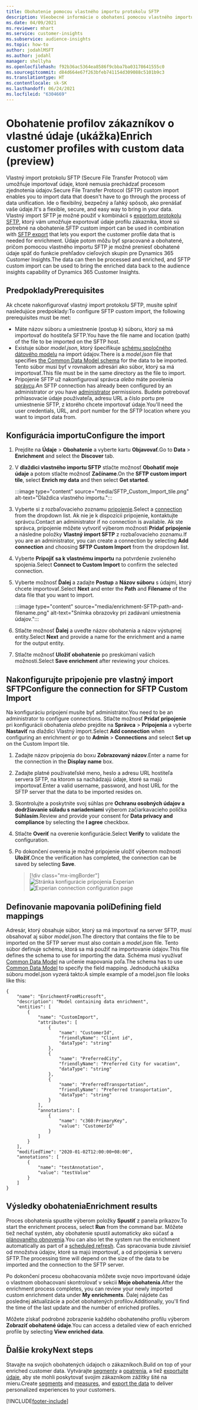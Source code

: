 ```yaml
---
title: Obohatenie pomocou vlastného importu protokolu SFTP
description: Všeobecné informácie o obohatení pomocou vlastného importu protokolu SFTP.
ms.date: 04/09/2021
ms.reviewer: mhart
ms.service: customer-insights
ms.subservice: audience-insights
ms.topic: how-to
author: jodahlMSFT
ms.author: jodahl
manager: shellyha
ms.openlocfilehash: f92b36ac5364ea8586f9cbba7ba03178641555c0
ms.sourcegitcommit: d84d664e67f263bfeb741154d309088c5101b9c3
ms.translationtype: HT
ms.contentlocale: sk-SK
ms.lasthandoff: 06/24/2021
ms.locfileid: "6304669"
---
```

# <a name="enrich-customer-profiles-with-custom-data-preview"></a><span data-ttu-id="163d7-103">Obohatenie profilov zákazníkov o vlastné údaje (ukážka)</span><span class="sxs-lookup"><span data-stu-id="163d7-103">Enrich customer profiles with custom data (preview)</span></span>

<span data-ttu-id="163d7-104">Vlastný import protokolu SFTP (Secure File Transfer Protocol) vám umožňuje importovať údaje, ktoré nemusia prechádzať procesom zjednotenia údajov.</span><span class="sxs-lookup"><span data-stu-id="163d7-104">Secure File Transfer Protocol (SFTP) custom import enables you to import data that doesn't have to go through the process of data unification.</span></span> <span data-ttu-id="163d7-105">Ide o flexibilný, bezpečný a ľahký spôsob, ako prenášať vaše údaje.</span><span class="sxs-lookup"><span data-stu-id="163d7-105">It's a flexible, secure, and easy way to bring in your data.</span></span> <span data-ttu-id="163d7-106">Vlastný import SFTP je možné použiť v kombinácii s [exportom protokolu SFTP](export-sftp.md), ktorý vám umožňuje exportovať údaje profilu zákazníka, ktoré sú potrebné na obohatenie.</span><span class="sxs-lookup"><span data-stu-id="163d7-106">SFTP custom import can be used in combination with [SFTP export](export-sftp.md) that lets you export the customer profile data that is needed for enrichment.</span></span> <span data-ttu-id="163d7-107">Údaje potom môžu byť spracované a obohatené, pričom pomocou vlastného importu SFTP je možné preniesť obohatené údaje späť do funkcie prehľadov cieľových skupín pre Dynamics 365 Customer Insights.</span><span class="sxs-lookup"><span data-stu-id="163d7-107">The data can then be processed and enriched, and SFTP custom import can be used to bring the enriched data back to the audience insights capability of Dynamics 365 Customer Insights.</span></span>

## <a name="prerequisites"></a><span data-ttu-id="163d7-108">Predpoklady</span><span class="sxs-lookup"><span data-stu-id="163d7-108">Prerequisites</span></span>

<span data-ttu-id="163d7-109">Ak chcete nakonfigurovať vlastný import protokolu SFTP, musíte splniť nasledujúce predpoklady:</span><span class="sxs-lookup"><span data-stu-id="163d7-109">To configure SFTP custom import, the following prerequisites must be met:</span></span>

- <span data-ttu-id="163d7-110">Máte názov súboru a umiestnenie (postup k) súboru, ktorý sa má importovať do hostiteľa SFTP.</span><span class="sxs-lookup"><span data-stu-id="163d7-110">You have the file name and location (path) of the file to be imported on the SFTP host.</span></span>
- <span data-ttu-id="163d7-111">Existuje súbor *model.json*, ktorý špecifikuje [schému spoločného dátového modelu](/common-data-model/) na import údajov.</span><span class="sxs-lookup"><span data-stu-id="163d7-111">There is a *model.json* file that specifies [the Common Data Model schema](/common-data-model/) for the data to be imported.</span></span> <span data-ttu-id="163d7-112">Tento súbor musí byť v rovnakom adresári ako súbor, ktorý sa má importovať.</span><span class="sxs-lookup"><span data-stu-id="163d7-112">This file must be in the same directory as the file to import.</span></span>
- <span data-ttu-id="163d7-113">Pripojenie SFTP už nakonfiguroval správca *alebo* máte povolenia [správcu](permissions.md#administrator).</span><span class="sxs-lookup"><span data-stu-id="163d7-113">An SFTP connection has already been configured by an administrator *or* you have [administrator](permissions.md#administrator) permissions.</span></span> <span data-ttu-id="163d7-114">Budete potrebovať prihlasovacie údaje používateľa, adresu URL a číslo portu pre umiestnenie SFTP, z ktorého chcete importovať údaje.</span><span class="sxs-lookup"><span data-stu-id="163d7-114">You'll need the user credentials, URL, and port number for the SFTP location where you want to import data from.</span></span>


## <a name="configure-the-import"></a><span data-ttu-id="163d7-115">Konfigurácia importu</span><span class="sxs-lookup"><span data-stu-id="163d7-115">Configure the import</span></span>

1. <span data-ttu-id="163d7-116">Prejdite na **Údaje** > **Obohatenie** a vyberte kartu **Objavovať**.</span><span class="sxs-lookup"><span data-stu-id="163d7-116">Go to **Data** > **Enrichment** and select the **Discover** tab.</span></span>

1. <span data-ttu-id="163d7-117">V **dlaždici vlastného importu SFTP** stlačte možnosť **Obohatiť moje údaje** a potom stlačte možnosť **Začíname**.</span><span class="sxs-lookup"><span data-stu-id="163d7-117">On the **SFTP custom import tile**, select **Enrich my data** and then select **Get started**.</span></span>

   :::image type="content" source="media/SFTP_Custom_Import_tile.png" alt-text="Dlaždica vlastného importu.":::

1. <span data-ttu-id="163d7-119">Vyberte si z rozbaľovacieho zoznamu [pripojenie](connections.md).</span><span class="sxs-lookup"><span data-stu-id="163d7-119">Select a [connection](connections.md) from the dropdown list.</span></span> <span data-ttu-id="163d7-120">Ak nie je k dispozícii pripojenie, kontaktujte správcu.</span><span class="sxs-lookup"><span data-stu-id="163d7-120">Contact an administrator if no connection is available.</span></span> <span data-ttu-id="163d7-121">Ak ste správca, pripojenie môžete vytvoriť výberom možnosti **Pridať pripojenie** a následne položky **Vlastný import SFTP** z rozbaľovacieho zoznamu.</span><span class="sxs-lookup"><span data-stu-id="163d7-121">If you are an administrator, you can create a connection by selecting **Add connection** and choosing **SFTP Custom Import** from the dropdown list.</span></span>

1. <span data-ttu-id="163d7-122">Vyberte **Pripojiť sa k vlastnému importu** na potvrdenie zvoleného spojenia.</span><span class="sxs-lookup"><span data-stu-id="163d7-122">Select **Connect to Custom Import** to confirm the selected connection.</span></span>

1.  <span data-ttu-id="163d7-123">Vyberte možnosť **Ďalej** a zadajte **Postup** a **Názov súboru** s údajmi, ktorý chcete importovať.</span><span class="sxs-lookup"><span data-stu-id="163d7-123">Select **Next** and enter the **Path** and **Filename** of the data file that you want to import.</span></span>

    :::image type="content" source="media/enrichment-SFTP-path-and-filename.png" alt-text="Snímka obrazovky pri zadávaní umiestnenia údajov.":::

1. <span data-ttu-id="163d7-125">Stlačte možnosť **Ďalej** a uveďte názov obohatenia a názov výstupnej entity.</span><span class="sxs-lookup"><span data-stu-id="163d7-125">Select **Next** and provide a name for the enrichment and a name for the output entity.</span></span> 

1. <span data-ttu-id="163d7-126">Stlačte možnosť **Uložiť obohatenie** po preskúmaní vašich možností.</span><span class="sxs-lookup"><span data-stu-id="163d7-126">Select **Save enrichment** after reviewing your choices.</span></span>

## <a name="configure-the-connection-for-sftp-custom-import"></a><span data-ttu-id="163d7-127">Nakonfigurujte pripojenie pre vlastný import SFTP</span><span class="sxs-lookup"><span data-stu-id="163d7-127">Configure the connection for SFTP Custom Import</span></span> 

<span data-ttu-id="163d7-128">Na konfiguráciu pripojení musíte byť administrátor.</span><span class="sxs-lookup"><span data-stu-id="163d7-128">You need to be an administrator to configure connections.</span></span> <span data-ttu-id="163d7-129">Stlačte možnosť **Pridať pripojenie** pri konfigurácii obohatenia *alebo* prejdite na **Správca** > **Pripojenia** a vyberte **Nastaviť** na dlaždici Vlastný import.</span><span class="sxs-lookup"><span data-stu-id="163d7-129">Select **Add connection** when configuring an enrichment *or* go to **Admin** > **Connections** and select **Set up** on the Custom Import tile.</span></span>

1. <span data-ttu-id="163d7-130">Zadajte názov pripojenia do boxu **Zobrazovaný názov**.</span><span class="sxs-lookup"><span data-stu-id="163d7-130">Enter a name for the connection in the **Display name** box.</span></span>

1. <span data-ttu-id="163d7-131">Zadajte platné používateľské meno, heslo a adresu URL hostiteľa servera SFTP, na ktorom sa nachádzajú údaje, ktoré sa majú importovať.</span><span class="sxs-lookup"><span data-stu-id="163d7-131">Enter a valid username, password, and host URL for the SFTP server that the data to be imported resides on.</span></span>

1. <span data-ttu-id="163d7-132">Skontrolujte a poskytnite svoj súhlas pre **Ochranu osobných údajov a dodržiavanie súladu s nariadeniami** výberom začiarkavacieho políčka **Súhlasím**.</span><span class="sxs-lookup"><span data-stu-id="163d7-132">Review and provide your consent for **Data privacy and compliance** by selecting the **I agree** checkbox.</span></span>

1. <span data-ttu-id="163d7-133">Stlačte **Overiť** na overenie konfigurácie.</span><span class="sxs-lookup"><span data-stu-id="163d7-133">Select **Verify** to validate the configuration.</span></span>

1. <span data-ttu-id="163d7-134">Po dokončení overenia je možné pripojenie uložiť výberom možnosti **Uložiť**.</span><span class="sxs-lookup"><span data-stu-id="163d7-134">Once the verification has completed, the connection can be saved by selecting **Save**.</span></span>

   > [!div class="mx-imgBorder"]
   > <span data-ttu-id="163d7-135">![Stránka konfigurácie pripojenia Experian](media/enrichment-SFTP-connection.png "Stránka konfigurácie pripojenia Experian")</span><span class="sxs-lookup"><span data-stu-id="163d7-135">![Experian connection configuration page](media/enrichment-SFTP-connection.png "Experian connection configuration page")</span></span>


## <a name="defining-field-mappings"></a><span data-ttu-id="163d7-136">Definovanie mapovania polí</span><span class="sxs-lookup"><span data-stu-id="163d7-136">Defining field mappings</span></span> 

<span data-ttu-id="163d7-137">Adresár, ktorý obsahuje súbor, ktorý sa má importovať na server SFTP, musí obsahovať aj súbor *model.json*.</span><span class="sxs-lookup"><span data-stu-id="163d7-137">The directory that contains the file to be imported on the SFTP server must also contain a *model.json* file.</span></span> <span data-ttu-id="163d7-138">Tento súbor definuje schému, ktorá sa má použiť na importovanie údajov.</span><span class="sxs-lookup"><span data-stu-id="163d7-138">This file defines the schema to use for importing the data.</span></span> <span data-ttu-id="163d7-139">Schéma musí využívať [Common Data Model](/common-data-model/) na určenie mapovania poľa.</span><span class="sxs-lookup"><span data-stu-id="163d7-139">The schema has to use [Common Data Model](/common-data-model/) to specify the field mapping.</span></span> <span data-ttu-id="163d7-140">Jednoduchá ukážka súboru model.json vyzerá takto:</span><span class="sxs-lookup"><span data-stu-id="163d7-140">A simple example of a model.json file looks like this:</span></span>

```
{
    "name": "EnrichmentFromMicrosoft",
    "description": "Model containing data enrichment",
    "entities": [
        {
            "name": "CustomImport",
            "attributes": [
                {
                    "name": "CustomerId",
                    "friendlyName": "Client id",
                    "dataType": "string"
                },
                {
                    "name": "PreferredCity",
                    "friendlyName": "Preferred City for vacation",
                    "dataType": "string"
                },
                {
                    "name": "PreferredTransportation",
                    "friendlyName": "Preferred transportation",
                    "dataType": "string"
                }
            ],
            "annotations": [
                {
                    "name": "c360:PrimaryKey",
                    "value": "CustomerId"
                }
            ]
        }
    ],
    "modifiedTime": "2020-01-02T12:00:00+08:00",
    "annotations": [
        {
            "name": "testAnnotation",
            "value": "testValue"
        }
    ]
}
```

## <a name="enrichment-results"></a><span data-ttu-id="163d7-141">Výsledky obohatenia</span><span class="sxs-lookup"><span data-stu-id="163d7-141">Enrichment results</span></span>

<span data-ttu-id="163d7-142">Proces obohatenia spustíte výberom položky **Spustiť** z panela príkazov.</span><span class="sxs-lookup"><span data-stu-id="163d7-142">To start the enrichment process, select **Run** from the command bar.</span></span> <span data-ttu-id="163d7-143">Môžete tiež nechať systém, aby obohatenie spustil automaticky ako súčasť a [plánovaného obnovenia](system.md#schedule-tab).</span><span class="sxs-lookup"><span data-stu-id="163d7-143">You can also let the system run the enrichment automatically as part of a [scheduled refresh](system.md#schedule-tab).</span></span> <span data-ttu-id="163d7-144">Čas spracovania bude závisieť od množstva údajov, ktoré sa majú importovať, a od pripojenia k serveru SFTP.</span><span class="sxs-lookup"><span data-stu-id="163d7-144">The processing time will depend on the size of the data to be imported and the connection to the SFTP server.</span></span>

<span data-ttu-id="163d7-145">Po dokončení procesu obohacovania môžete svoje novo importované údaje o vlastnom obohacovaní skontrolovať v sekcii **Moje obohatenia**.</span><span class="sxs-lookup"><span data-stu-id="163d7-145">After the enrichment process completes, you can review your newly imported custom enrichment data under **My enrichments**.</span></span> <span data-ttu-id="163d7-146">Ďalej nájdete čas poslednej aktualizácie a počet obohatených profilov.</span><span class="sxs-lookup"><span data-stu-id="163d7-146">Additionally, you'll find the time of the last update and the number of enriched profiles.</span></span>

<span data-ttu-id="163d7-147">Môžete získať podrobné zobrazenie každého obohateného profilu výberom **Zobraziť obohatené údaje**.</span><span class="sxs-lookup"><span data-stu-id="163d7-147">You can access a detailed view of each enriched profile by selecting **View enriched data**.</span></span>

## <a name="next-steps"></a><span data-ttu-id="163d7-148">Ďalšie kroky</span><span class="sxs-lookup"><span data-stu-id="163d7-148">Next steps</span></span>

<span data-ttu-id="163d7-149">Stavajte na svojich obohatených údajoch o zákazníkoch.</span><span class="sxs-lookup"><span data-stu-id="163d7-149">Build on top of your enriched customer data.</span></span> <span data-ttu-id="163d7-150">Vytvárajte [segmenty](segments.md) a [opatrenia](measures.md), a tiež [exportujte údaje](export-destinations.md), aby ste mohli poskytovať svojim zákazníkom zážitky šité na mieru.</span><span class="sxs-lookup"><span data-stu-id="163d7-150">Create [segments](segments.md) and [measures](measures.md), and [export the data](export-destinations.md) to deliver personalized experiences to your customers.</span></span>

[!INCLUDE[footer-include](../includes/footer-banner.md)]
